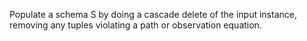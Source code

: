 Populate a schema S by doing a cascade delete of the input instance, removing any tuples violating a path or observation equation.